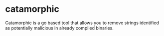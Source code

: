 # catamorphic
Catamorphic is a go based tool that allows you to remove strings identified as potentially malicious in already compiled binaries.
